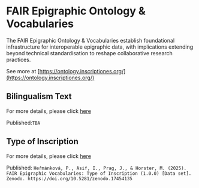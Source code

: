 # FAIR Epigraphic Ontology & Vocabularies
The FAIR Epigraphic Ontology & Vocabularies establish foundational infrastructure for interoperable epigraphic data, with implications extending beyond technical standardisation to reshape collaborative research practices.

See more at [https://ontology.inscriptiones.org/](https://ontology.inscriptiones.org/)


## Bilingualism Text 
For more details, please click [here](https://ontology.inscriptiones.org/#bilingualism/)

Published:`TBA`


## Type of Inscription
For more details, please click [here](https://ontology.inscriptiones.org/#type_of_inscription/)

Published: `Heřmánková, P., Asif, I., Prag, J., & Horster, M. (2025). FAIR Epigraphic Vocabularies: Type of Inscription (1.0.0) [Data set]. Zenodo. https://doi.org/10.5281/zenodo.17454135`
